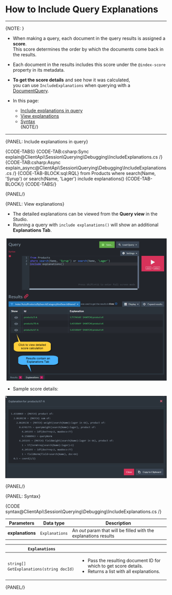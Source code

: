 # How to Include Query Explanations

---

{NOTE: }

* When making a query, each document in the query results is assigned a __score__.  
  This score determines the order by which the documents come back in the results.

* Each document in the results includes this score under the `@index-score` property in its metadata.

* __To get the score details__ and see how it was calculated,  
  you can use `IncludeExplanations` when querying with a [DocumentQuery](../../../../client-api/session/querying/document-query/what-is-document-query). 

* In this page:
    * [Include explanations in query](../../../../client-api/session/querying/debugging/include-explanations#include-explanations-in-query)  
    * [View explanations](../../../../client-api/session/querying/debugging/include-explanations#view-explanations)  
    * [Syntax](../../../../client-api/session/querying/debugging/include-explanations#syntax)  
{NOTE/}

---

{PANEL: Include explanations in query}

{CODE-TABS}
{CODE-TAB:csharp:Sync explain@ClientApi\Session\Querying\Debugging\IncludeExplanations.cs /}
{CODE-TAB:csharp:Async explain_async@ClientApi\Session\Querying\Debugging\IncludeExplanations.cs /}
{CODE-TAB-BLOCK:sql:RQL}
from Products
where search(Name, 'Syrup') or search(Name, 'Lager')
include explanations()
{CODE-TAB-BLOCK/}
{CODE-TABS/}

{PANEL/}

{PANEL: View explanations}

* The detailed explanations can be viewed from the __Query view__ in the Studio.  
* Running a query with `include explanations()` will show an additional __Explanations Tab__.

![Figure 1. Explanations in the Studio](images/include-explanations-1.png "Include explanations")

* Sample score details:

![Figure 2. View explanations](images/include-explanations-2.png "View explanation")

{PANEL/}

{PANEL: Syntax}

{CODE syntax@ClientApi\Session\Querying\Debugging\IncludeExplanations.cs /}

| Parameters | Data type | Description |
| - | - | - |
| __explanations__ | `Explanations` | An _out_ param that will be filled with the explanations results |

| `Explanations` | |
| - | - |
| `string[] GetExplanations(string docId)` | <ul><li>Pass the resulting document ID for which to get score details.</li><li>Returns a list with all explanations.</li></ul> |

{PANEL/}
